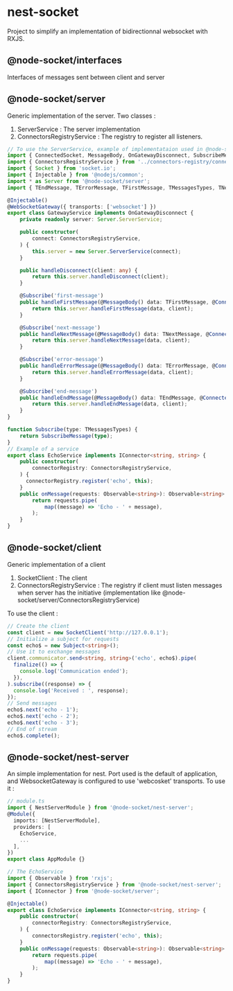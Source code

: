 # nest-socket

Project to simplify an implementation of bidirectionnal websocket with RXJS.

## @node-socket/interfaces
Interfaces of messages sent between client and server

## @node-socket/server
Generic implementation of the server. Two classes :
1. ServerService : The server implementation
2. ConnectorsRegistryService : The registry to register all listeners.
```typescript
// To use the ServerService, example of implementataion used in @node-socket/server
import { ConnectedSocket, MessageBody, OnGatewayDisconnect, SubscribeMessage, WebSocketGateway } from '@nodejs/websockets';
import { ConnectorsRegistryService } from '../connectors-registry/connectors-registry.service';
import { Socket } from 'socket.io';
import { Injectable } from '@nodejs/common';
import * as Server from '@node-socket/server';
import { TEndMessage, TErrorMessage, TFirstMessage, TMessagesTypes, TNextMessage } from '@node-socket/interfaces';

@Injectable()
@WebSocketGateway({ transports: ['websocket'] })
export class GatewayService implements OnGatewayDisconnect {
    private readonly server: Server.ServerService;

    public constructor(
        connect: ConnectorsRegistryService,
    ) {
        this.server = new Server.ServerService(connect);
    }

    public handleDisconnect(client: any) {
        return this.server.handleDisconnect(client);
    }

    @Subscribe('first-message')
    public handleFirstMessage(@MessageBody() data: TFirstMessage, @ConnectedSocket() client: Socket) {
        return this.server.handleFirstMessage(data, client);
    }

    @Subscribe('next-message')
    public handleNextMessage(@MessageBody() data: TNextMessage, @ConnectedSocket() client: Socket) {
        return this.server.handleNextMessage(data, client);
    }

    @Subscribe('error-message')
    public handleErrorMessage(@MessageBody() data: TErrorMessage, @ConnectedSocket() client: Socket) {
        return this.server.handleErrorMessage(data, client);
    }

    @Subscribe('end-message')
    public handleEndMessage(@MessageBody() data: TEndMessage, @ConnectedSocket() client: Socket) {
        return this.server.handleEndMessage(data, client);
    }
}

function Subscribe(type: TMessagesTypes) {
    return SubscribeMessage(type);
}
// Example of a service
export class EchoService implements IConnector<string, string> {
    public constructor(
        connectorRegistry: ConnectorsRegistryService,
    ) {
      connectorRegistry.register('echo', this);
    }
    public onMessage(requests: Observable<string>): Observable<string> {
        return requests.pipe(
            map((message) => 'Echo - ' + message),
        );
    }
}
```

## @node-socket/client
Generic implementation of a client
1. SocketClient : The client
2. ConnectorsRegistryService : The registry if client must listen messages when server has the initiative (implementation like @node-socket/server/ConnectorsRegistryService)

To use the client :
```typescript
// Create the client
const client = new SocketClient('http://127.0.0.1');
// Initialize a subject for requests
const echo$ = new Subject<string>();
// Use it to exchange messages
client.communicator.send<string, string>('echo', echo$).pipe(
  finalize(() => {
    console.log('Communication ended');
  }),
).subscribe((response) => {
  console.log('Received : ', response);
});
// Send messages
echo$.next('echo - 1');
echo$.next('echo - 2');
echo$.next('echo - 3');
// End of stream
echo$.complete();
```

## @node-socket/nest-server
An simple implementation for nest. Port used is the default of application, and WebsocketGateway is configured to use 'webcosket' transports.
To use it :
```typescript
// module.ts
import { NestServerModule } from '@node-socket/nest-server';
@Module({
  imports: [NestServerModule],
  providers: [
    EchoService,
    ...
  ],
})
export class AppModule {}

// The EchoService
import { Observable } from 'rxjs';
import { ConnectorsRegistryService } from '@node-socket/nest-server';
import { IConnector } from '@node-socket/server';

@Injectable()
export class EchoService implements IConnector<string, string> {
    public constructor(
        connectorRegistry: ConnectorsRegistryService,
    ) {
        connectorsRegistry.register('echo', this);
    }
    public onMessage(requests: Observable<string>): Observable<string> {
        return requests.pipe(
            map((message) => 'Echo - ' + message),
        );
    }
}

```